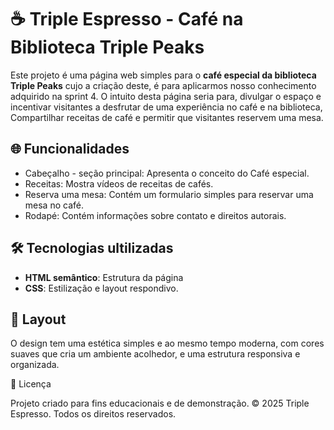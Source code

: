 # ☕ Triple Espresso - Café na Biblioteca Triple Peaks

Este projeto é uma página web simples para o **café especial da biblioteca Triple Peaks** cujo a criação deste, é para aplicarmos nosso conhecimento adquirido na sprint 4. O intuito desta página seria para, divulgar o espaço e incentivar visitantes a desfrutar de uma experiência no café e na biblioteca, Compartilhar receitas de café e permitir que visitantes reservem uma mesa.

## 🌐 Funcionalidades

- Cabeçalho - seção principal: Apresenta o conceito do Café especial.
- Receitas: Mostra vídeos de receitas de cafés.
- Reserva uma mesa: Contém um formulario simples para reservar uma mesa no café.
- Rodapé: Contém informações sobre contato e direitos autorais.

## 🛠️ Tecnologias ultilizadas

- **HTML semântico**: Estrutura da página
- **CSS**: Estilização e layout respondivo.

## 🎨 Layout

O design tem uma estética simples e ao mesmo tempo moderna, com cores suaves que cria um ambiente acolhedor,
e uma estrutura responsiva e organizada.

📄 Licença

Projeto criado para fins educacionais e de demonstração.
© 2025 Triple Espresso. Todos os direitos reservados.
